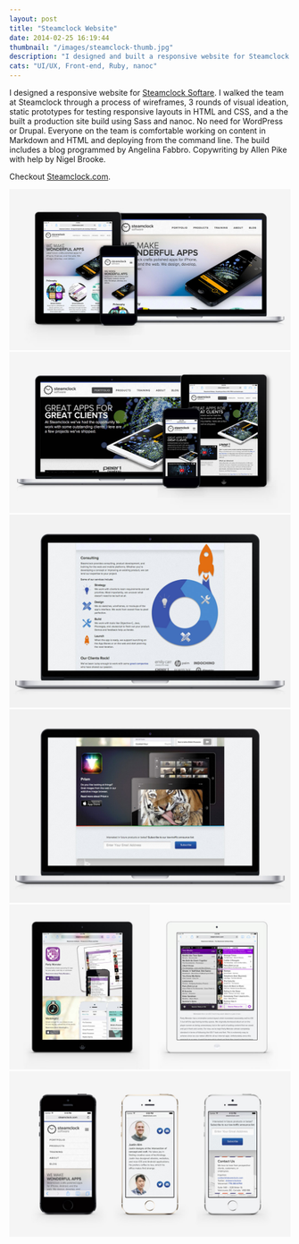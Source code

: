 ```yaml
---
layout: post
title: "Steamclock Website"
date: 2014-02-25 16:19:44
thumbnail: "/images/steamclock-thumb.jpg"
description: "I designed and built a responsive website for Steamclock Softare using Ruby, Sass, and nanoc."
cats: "UI/UX, Front-end, Ruby, nanoc"
---
```

<p class="work-content">I designed a responsive website for <a href="http://www.steamclock.com" title="Steamclock Software" target="_blank">Steamclock Softare</a>. I walked the team at Steamclock through a process of wireframes, 3 rounds of visual ideation, static prototypes for testing responsive layouts in HTML and CSS, and a the built a production site build using Sass and nanoc. No need for WordPress or Drupal. Everyone on the team is comfortable working on content in Markdown and HTML and deploying from the command line. The build includes a blog programmed by Angelina Fabbro. Copywriting by Allen Pike with help by Nigel Brooke.</p>

<p class="work-content">Checkout <a href="http://www.steamclock.com/" title="Steamclock Software" target="_blank">Steamclock.com</a>.</p>

<img src="/images/steamclock-software-1.jpg" alt="Steamclock Software Home" />
<img src="/images/steamclock-software-2.jpg" alt="Steamclock Software Portfolio" />
<img src="/images/steamclock-software-3.jpg" alt="Steamclock Software Consulting" />
<img src="/images/steamclock-software-4.jpg" alt="Steamclock Software Prism" />
<img src="/images/steamclock-software-5.jpg" alt="Steamclock Software iPad" />
<img src="/images/steamclock-software-6.jpg" alt="Steamclock Software iPhone" />